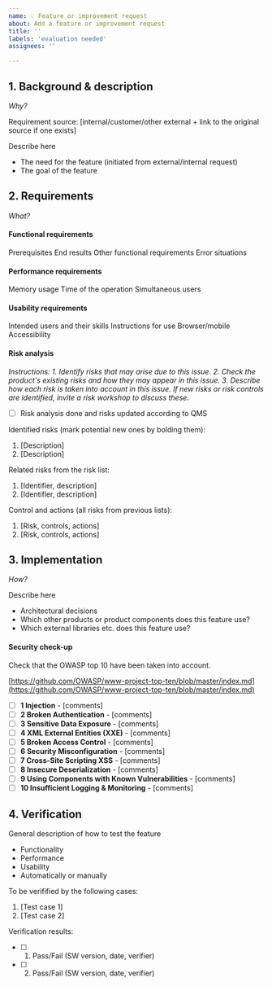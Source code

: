 ```yaml
---
name: 💡 Feature or improvement request
about: Add a feature or improvement request
title: ''
labels: 'evaluation needed'
assignees: ''

---
```


## 1. Background & description

*Why?*

Requirement source: [internal/customer/other external + link to the original source if one exists]

Describe here
- The need for the feature (initiated from external/internal request)
- The goal of the feature

## 2. Requirements

*What?*

#### Functional requirements

Prerequisites
End results
Other functional requirements
Error situations

#### Performance requirements

Memory usage
Time of the operation
Simultaneous users

#### Usability requirements

Intended users and their skills
Instructions for use
Browser/mobile
Accessibility

#### Risk analysis

*Instructions: 1. Identify risks that may arise due to this issue. 2. Check the product's existing risks and how they may appear in this issue. 3. Describe how each risk is taken into account in this issue. If new risks or risk controls are identified, invite a risk workshop to discuss these.*

- [ ] Risk analysis done and risks updated according to QMS

Identified risks (mark potential new ones by bolding them):
1. [Description]
2. [Description]

Related risks from the risk list:
1. [Identifier, description]
2. [Identifier, description]

Control and actions (all risks from previous lists):
1. [Risk, controls, actions]
2. [Risk, controls, actions]

## 3. Implementation

*How?*

Describe here
- Architectural decisions
- Which other products or product components does this feature use?
- Which external libraries etc. does this feature use?

#### Security check-up

Check that the OWASP top 10 have been taken into account.

[https://github.com/OWASP/www-project-top-ten/blob/master/index.md](https://github.com/OWASP/www-project-top-ten/blob/master/index.md)
- [ ] **1 Injection** - [comments]
- [ ] **2 Broken Authentication** - [comments]
- [ ] **3 Sensitive Data Exposure** - [comments]
- [ ] **4 XML External Entities (XXE)** - [comments]
- [ ] **5 Broken Access Control** - [comments]
- [ ] **6 Security Misconfiguration** - [comments]
- [ ] **7 Cross-Site Scripting XSS** - [comments]
- [ ] **8 Insecure Deserialization** - [comments]
- [ ] **9 Using Components with Known Vulnerabilities** - [comments]
- [ ] **10 Insufficient Logging & Monitoring** - [comments]

## 4. Verification

General description of how to test the feature
- Functionality
- Performance
- Usability
- Automatically or manually

To be verifified by the following cases:

1. [Test case 1]
2. [Test case 2]

Verification results:

- [ ] 1. Pass/Fail (SW version, date, verifier)
- [ ] 2. Pass/Fail (SW version, date, verifier)
